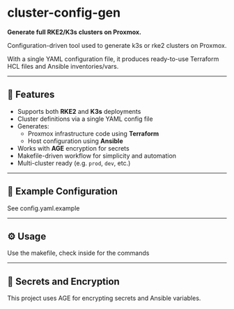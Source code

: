 # cluster-config-gen

**Generate full RKE2/K3s clusters on Proxmox.**

Configuration-driven tool used to generate k3s or rke2 clusters on Proxmox.

With a single YAML configuration file, it produces ready-to-use Terraform HCL files and Ansible inventories/vars.

---

## 🚀 Features

- Supports both **RKE2** and **K3s** deployments
- Cluster definitions via a single YAML config file
- Generates:
  - Proxmox infrastructure code using **Terraform**
  - Host configuration using **Ansible**
- Works with **AGE** encryption for secrets
- Makefile-driven workflow for simplicity and automation
- Multi-cluster ready (e.g. `prod`, `dev`, etc.)

---

## 📁 Example Configuration

See config.yaml.example

---

## ⚙️ Usage

Use the makefile, check inside for the commands

---

## 🔐 Secrets and Encryption
This project uses AGE for encrypting secrets and Ansible variables.

